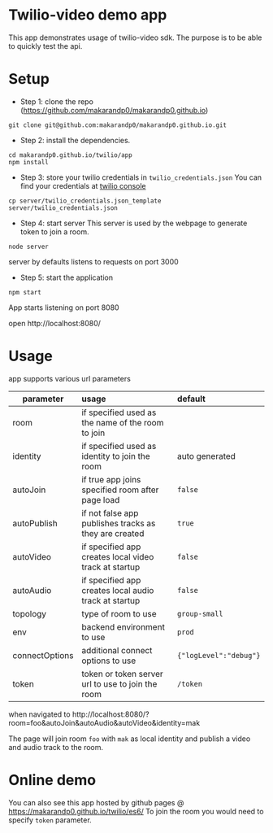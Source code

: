 # Twilio-video demo app

This app demonstrates usage of twilio-video sdk. The purpose is to be able to quickly test the api.

# Setup
- Step 1: clone the repo (https://github.com/makarandp0/makarandp0.github.io)

```
git clone git@github.com:makarandp0/makarandp0.github.io.git

```

- Step 2: install the dependencies.

```
cd makarandp0.github.io/twilio/app
npm install
```

- Step 3: store your twilio credentials in `twilio_credentials.json`
You can find your credentials at [twilio console](https://www.twilio.com/console/project/settings)

```
cp server/twilio_credentials.json_template server/twilio_credentials.json

```

- Step 4: start server
This server is used by the webpage to generate token to join a room.
```
node server
```
server by defaults listens to requests on port 3000

- Step 5: start the application
```
npm start
```

App starts listening on port 8080

open http://localhost:8080/


# Usage

app supports various url parameters

| parameter     | usage                                 | default  |
| ------------- |:--------------------------------------|:--------|
| room          | if specified used as the name of the room to join |  |
| identity      | if specified used as identity to join the room  | auto generated   |
| autoJoin      | if true app joins specified room after page load  | `false`   |
| autoPublish   | if not false app publishes tracks as they are created  | `true`   |
| autoVideo     | if specified app creates local video track at startup  |  `false`  |
| autoAudio     | if specified app creates local audio track at startup  |  `false`  |
| topology      | type of room to use  |  `group-small`  |
| env           | backend environment to use  |  `prod`  |
| connectOptions| additional connect options to use  | `{"logLevel":"debug"}`   |
| token         | token or token server url to use to join the room |  `/token`  |


when navigated to
http://localhost:8080/?room=foo&autoJoin&autoAudio&autoVideo&identity=mak

The page will join room `foo` with `mak` as local identity and publish a video and audio track to the room.


# Online demo
You can also see this app hosted by github pages @ https://makarandp0.github.io/twilio/es6/
To join the room you would need to specify `token` parameter.